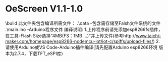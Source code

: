 # OeScreen V1.1-1.0
\bulid
此文件夹包含编译所需文件：
    .\data          -包含需存储至Falsh文件系统的文件
    .\main.ino      -Arduino程序文件
编译说明:
    1.上传程序前请先添加esp8266fs插件，
        在工具-Flash Size选择“4MB(FS：1MB ...)”并上传文件(参考http://www.taichi-maker.com/homepage/esp8266-nodemcu-iot/iot-c/spiffs/upload-files/)
    2.请使用Arduino或VS Code-Arduino插件编译(请先配置Arduino esp8266环境 版本为2.7.4，下载TFT_eSPI库)